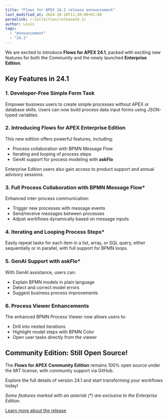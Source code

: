 ```yaml
---
title: "Flows for APEX 24.1 release announcement"
last_modified_at: 2024-10-10T11:30:00+01:00
permalink: /:collection/release24.1/
author: Louis
tags:
  - "Announcement"
  - "24.1"
---
```


We are excited to introduce **Flows for APEX 24.1**, packed with exciting new features for both the Community and the newly launched **Enterprise Edition**.

## Key Features in 24.1

### 1. Developer-Free Simple Form Task
Empower business users to create simple processes without APEX or database skills. Users can now build process data input forms using JSON-typed variables.

### 2. **Introducing Flows for APEX Enterprise Edition**
This new edition offers powerful features, including:
- Process collaboration with BPMN Message Flow
- Iterating and looping of process steps
- GenAI support for process modeling with **askFlo**

Enterprise Edition users also gain access to product support and annual advisory sessions.

### 3. Full Process Collaboration with BPMN Message Flow*
Enhanced inter-process communication:
- Trigger new processes with message events
- Send/receive messages between processes
- Adjust workflows dynamically based on message inputs

### 4. Iterating and Looping Process Steps*
Easily repeat tasks for each item in a list, array, or SQL query, either sequentially or in parallel, with full support for BPMN loops.

### 5. GenAI Support with askFlo*
With GenAI assistance, users can:
- Explain BPMN models in plain language
- Detect and correct model errors
- Suggest business process improvements

### 6. Process Viewer Enhancements
The enhanced BPMN Process Viewer now allows users to:
- Drill into nested iterations
- Highlight model steps with BPMN Color
- Open user tasks directly from the viewer

## Community Edition: Still Open Source!
The **Flows for APEX Community Edition** remains 100% open source under the MIT license, with community support via GitHub.

Explore the full details of version 24.1 and start transforming your workflows today!

*Some features marked with an asterisk (\*) are exclusive to the Enterprise Edition.*

[Learn more about the release](https://flowsforapex.org/Flows4APEX241Features/)
